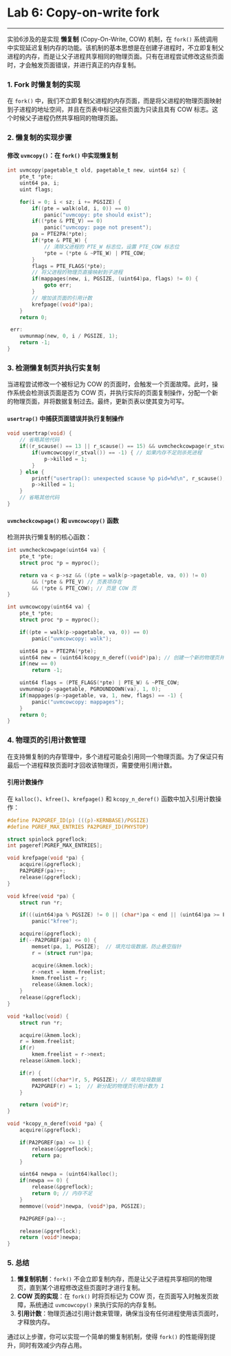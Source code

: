 # Lab 6: Copy-on-write fork
---
实验6涉及的是实现 **懒复制** (Copy-On-Write, COW) 机制，在 `fork()` 系统调用中实现延迟复制内存的功能。该机制的基本思想是在创建子进程时，不立即复制父进程的内存，而是让父子进程共享相同的物理页面。只有在进程尝试修改这些页面时，才会触发页面错误，并进行真正的内存复制。

### 1. **Fork 时懒复制的实现**

在 `fork()` 中，我们不立即复制父进程的内存页面，而是将父进程的物理页面映射到子进程的地址空间，并且在页表中标记这些页面为只读且具有 COW 标志。这个时候父子进程仍然共享相同的物理页面。

### 2. **懒复制的实现步骤**

#### 修改 `uvmcopy()`：在 `fork()` 中实现懒复制

```c
int uvmcopy(pagetable_t old, pagetable_t new, uint64 sz) {
    pte_t *pte;
    uint64 pa, i;
    uint flags;

    for(i = 0; i < sz; i += PGSIZE) {
        if((pte = walk(old, i, 0)) == 0)
            panic("uvmcopy: pte should exist");
        if((*pte & PTE_V) == 0)
            panic("uvmcopy: page not present");
        pa = PTE2PA(*pte);
        if(*pte & PTE_W) {
            // 清除父进程的 PTE_W 标志位，设置 PTE_COW 标志位
            *pte = (*pte & ~PTE_W) | PTE_COW;
        }
        flags = PTE_FLAGS(*pte);
        // 将父进程的物理页直接映射到子进程
        if(mappages(new, i, PGSIZE, (uint64)pa, flags) != 0) {
            goto err;
        }
        // 增加该页面的引用计数
        krefpage((void*)pa);
    }
    return 0;

 err:
    uvmunmap(new, 0, i / PGSIZE, 1);
    return -1;
}
```

### 3. **检测懒复制页并执行实复制**

当进程尝试修改一个被标记为 COW 的页面时，会触发一个页面故障。此时，操作系统会检测该页面是否为 COW 页，并执行实际的页面复制操作，分配一个新的物理页面，并将数据复制过去。最终，更新页表以使其变为可写。

#### `usertrap()` 中捕获页面错误并执行复制操作

```c
void usertrap(void) {
    // 省略其他代码
    if((r_scause() == 13 || r_scause() == 15) && uvmcheckcowpage(r_stval())) { // 触发 COW 页面错误
        if(uvmcowcopy(r_stval()) == -1) { // 如果内存不足则杀死进程
            p->killed = 1;
        }
    } else {
        printf("usertrap(): unexpected scause %p pid=%d\n", r_scause(), p->pid);
        p->killed = 1;
    }
    // 省略其他代码
}
```

#### `uvmcheckcowpage()` 和 `uvmcowcopy()` 函数

检测并执行懒复制的核心函数：

```c
int uvmcheckcowpage(uint64 va) {
    pte_t *pte;
    struct proc *p = myproc();

    return va < p->sz && ((pte = walk(p->pagetable, va, 0)) != 0)
        && (*pte & PTE_V) // 页表项存在
        && (*pte & PTE_COW); // 页是 COW 页
}

int uvmcowcopy(uint64 va) {
    pte_t *pte;
    struct proc *p = myproc();

    if((pte = walk(p->pagetable, va, 0)) == 0)
        panic("uvmcowcopy: walk");

    uint64 pa = PTE2PA(*pte);
    uint64 new = (uint64)kcopy_n_deref((void*)pa); // 创建一个新的物理页并复制数据
    if(new == 0)
        return -1;

    uint64 flags = (PTE_FLAGS(*pte) | PTE_W) & ~PTE_COW;
    uvmunmap(p->pagetable, PGROUNDDOWN(va), 1, 0);
    if(mappages(p->pagetable, va, 1, new, flags) == -1) {
        panic("uvmcowcopy: mappages");
    }
    return 0;
}
```

### 4. **物理页的引用计数管理**

在支持懒复制的内存管理中，多个进程可能会引用同一个物理页面。为了保证只有最后一个进程释放页面时才回收该物理页，需要使用引用计数。

#### 引用计数操作

在 `kalloc()`、`kfree()`、`krefpage()` 和 `kcopy_n_deref()` 函数中加入引用计数操作：

```c
#define PA2PGREF_ID(p) (((p)-KERNBASE)/PGSIZE)
#define PGREF_MAX_ENTRIES PA2PGREF_ID(PHYSTOP)

struct spinlock pgreflock;
int pageref[PGREF_MAX_ENTRIES];

void krefpage(void *pa) {
    acquire(&pgreflock);
    PA2PGREF(pa)++;
    release(&pgreflock);
}

void kfree(void *pa) {
    struct run *r;

    if(((uint64)pa % PGSIZE) != 0 || (char*)pa < end || (uint64)pa >= PHYSTOP)
        panic("kfree");

    acquire(&pgreflock);
    if(--PA2PGREF(pa) <= 0) {
        memset(pa, 1, PGSIZE);  // 填充垃圾数据，防止悬空指针
        r = (struct run*)pa;

        acquire(&kmem.lock);
        r->next = kmem.freelist;
        kmem.freelist = r;
        release(&kmem.lock);
    }
    release(&pgreflock);
}

void *kalloc(void) {
    struct run *r;

    acquire(&kmem.lock);
    r = kmem.freelist;
    if(r)
        kmem.freelist = r->next;
    release(&kmem.lock);

    if(r) {
        memset((char*)r, 5, PGSIZE); // 填充垃圾数据
        PA2PGREF(r) = 1;  // 新分配的物理页引用计数为 1
    }

    return (void*)r;
}

void *kcopy_n_deref(void *pa) {
    acquire(&pgreflock);

    if(PA2PGREF(pa) <= 1) {
        release(&pgreflock);
        return pa;
    }

    uint64 newpa = (uint64)kalloc();
    if(newpa == 0) {
        release(&pgreflock);
        return 0; // 内存不足
    }
    memmove((void*)newpa, (void*)pa, PGSIZE);

    PA2PGREF(pa)--;

    release(&pgreflock);
    return (void*)newpa;
}
```

### 5. **总结**

1. **懒复制机制**：`fork()` 不会立即复制内存，而是让父子进程共享相同的物理页，直到某个进程修改这些页面时才进行复制。
2. **COW 页的实现**：在 `fork()` 时将页标记为 COW 页，在页面写入时触发页故障，系统通过 `uvmcowcopy()` 来执行实际的内存复制。
3. **引用计数**：物理页通过引用计数来管理，确保当没有任何进程使用该页面时，才释放内存。

通过以上步骤，你可以实现一个简单的懒复制机制，使得 `fork()` 的性能得到提升，同时有效减少内存占用。
